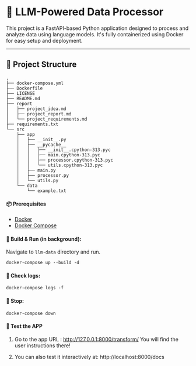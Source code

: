 # 🧠 LLM-Powered Data Processor

This project is a FastAPI-based Python application designed to process and analyze data using language models. It's fully containerized using Docker for easy setup and deployment.

---

## 📁 Project Structure

```
.
├── docker-compose.yml
├── Dockerfile
├── LICENSE
├── README.md
├── report
│   ├── project_idea.md
│   ├── project_report.md
│   └── project_requirements.md
├── requirements.txt
└── src
    ├── app
    │   ├── __init__.py
    │   ├── __pycache__
    │   │   ├── __init__.cpython-313.pyc
    │   │   ├── main.cpython-313.pyc
    │   │   ├── processor.cpython-313.pyc
    │   │   └── utils.cpython-313.pyc
    │   ├── main.py
    │   ├── processor.py
    │   └── utils.py
    └── data
        └── example.txt
```
#### 📦 Prerequisites

- [Docker](https://www.docker.com/)
- [Docker Compose](https://docs.docker.com/compose/)

#### 🔧 Build & Run (in background):
Navigate to `llm-data` directory and run.
```
docker-compose up --build -d

```
#### 🧪 Check logs:

```
docker-compose logs -f

```
#### 🛑 Stop:
```
docker-compose down
```
#### 🐍 Test the APP

1. Go to the app URL : http://127.0.0.1:8000/transform/
You will find the user instructions there!

2. You can also test it interactively at: http://localhost:8000/docs


